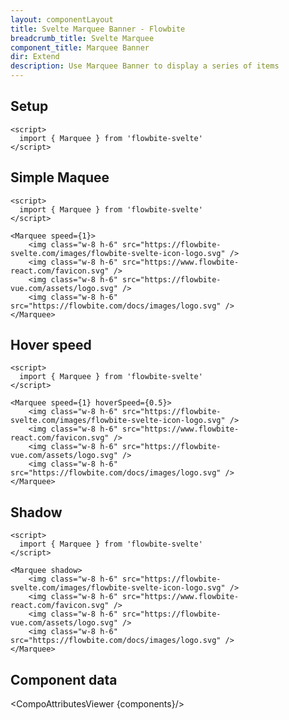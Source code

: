 ```yaml
---
layout: componentLayout
title: Svelte Marquee Banner - Flowbite
breadcrumb_title: Svelte Marquee
component_title: Marquee Banner
dir: Extend
description: Use Marquee Banner to display a series of items
---
```


<script>
  import {  TableProp, TableDefaultRow, CompoAttributesViewer } from '../../utils'
  import { P, A } from '$lib'
  const components = 'Marquee'
</script>

## Setup

```svelte example hideOutput
<script>
  import { Marquee } from 'flowbite-svelte'
</script>
```

## Simple Maquee

```svelte  example hideScript
<script>
  import { Marquee } from 'flowbite-svelte'
</script>

<Marquee speed={1}>
    <img class="w-8 h-6" src="https://flowbite-svelte.com/images/flowbite-svelte-icon-logo.svg" />
    <img class="w-8 h-6" src="https://www.flowbite-react.com/favicon.svg" />
    <img class="w-8 h-6" src="https://flowbite-vue.com/assets/logo.svg" />
    <img class="w-8 h-6" src="https://flowbite.com/docs/images/logo.svg" />
</Marquee>
```

## Hover speed

```svelte  example hideScript
<script>
  import { Marquee } from 'flowbite-svelte'
</script>

<Marquee speed={1} hoverSpeed={0.5}>
    <img class="w-8 h-6" src="https://flowbite-svelte.com/images/flowbite-svelte-icon-logo.svg" />
    <img class="w-8 h-6" src="https://www.flowbite-react.com/favicon.svg" />
    <img class="w-8 h-6" src="https://flowbite-vue.com/assets/logo.svg" />
    <img class="w-8 h-6" src="https://flowbite.com/docs/images/logo.svg" />
</Marquee>
```

## Shadow

```svelte  example hideScript
<script>
  import { Marquee } from 'flowbite-svelte'
</script>

<Marquee shadow>
    <img class="w-8 h-6" src="https://flowbite-svelte.com/images/flowbite-svelte-icon-logo.svg" />
    <img class="w-8 h-6" src="https://www.flowbite-react.com/favicon.svg" />
    <img class="w-8 h-6" src="https://flowbite-vue.com/assets/logo.svg" />
    <img class="w-8 h-6" src="https://flowbite.com/docs/images/logo.svg" />
</Marquee>
```

## Component data

<CompoAttributesViewer {components}/>